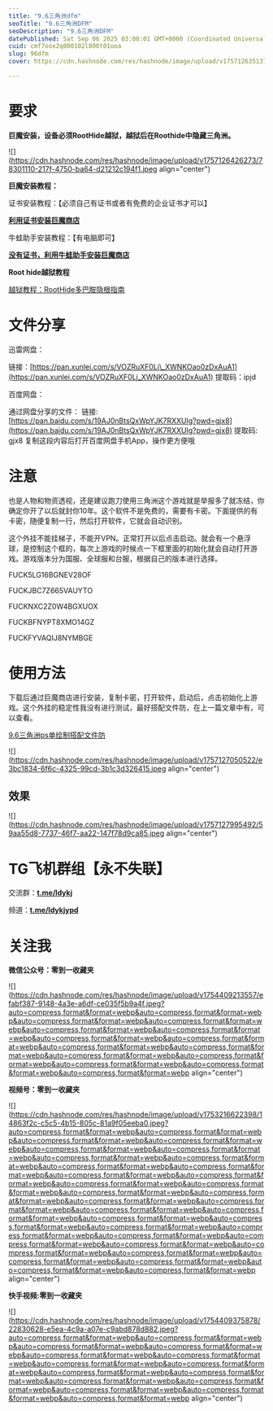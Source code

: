 ```yaml
---
title: "9.6三角洲dfm"
seoTitle: "9.6三角洲DFM"
seoDescription: "9.6三角洲DFM"
datePublished: Sat Sep 06 2025 03:08:01 GMT+0000 (Coordinated Universal Time)
cuid: cmf7oox2q000102l800t01ooa
slug: 96dfm
cover: https://cdn.hashnode.com/res/hashnode/image/upload/v1757126351374/3c9fc784-8028-44ff-bccb-bce96fd53812.png

---
```


# **要求**

**巨魔安装，设备必须RootHide越狱，越狱后在Roothide中隐藏三角洲。**

![](https://cdn.hashnode.com/res/hashnode/image/upload/v1757126426273/78301110-217f-4750-ba64-d21212c194f1.jpeg align="center")

**巨魔安装教程：**

证书安装教程：【必须自己有证书或者有免费的企业证书才可以】

[**利用证书安装巨魔商店**](https://lingdaoyi.hashnode.dev/5yip55so6kb5lmm5a6j6kof5beo6a2u5zwg5bqx)

牛蛙助手安装教程：【有电脑即可】

[**没有证书，利用牛蛙助手安装巨魔商店**](https://lingdaoyi.hashnode.dev/5rkh5pyj6kb5lmm77ym5yip55so54mb6juz5yqp5oml5a6j6kof5beo6a2u5zwg5bqx)

**Root hide越狱教程**

[越狱教程：RootHide多巴胺隐根指南](https://lingdaoyi.hashnode.dev/roothide)

# 文件分享

迅雷网盘：

链接：[https://pan.xunlei.com/s/VOZRuXF0Lj\_XWNKOao0zDxAuA1](https://pan.xunlei.com/s/VOZRuXF0Lj_XWNKOao0zDxAuA1) 提取码：ipjd

百度网盘：

通过网盘分享的文件： 链接: [https://pan.baidu.com/s/19AJ0nBtsQxWpYJK7RXXUlg?pwd=gjx8](https://pan.baidu.com/s/19AJ0nBtsQxWpYJK7RXXUlg?pwd=gjx8) 提取码: gjx8 复制这段内容后打开百度网盘手机App，操作更方便哦

# **注意**

也是人物和物资透视，还是建议跑刀使用三角洲这个游戏就是举报多了就冻结，你确定你开了以后就封你10年。这个软件不是免费的，需要有卡密。下面提供的有卡密，随便复制一行，然后打开软件，它就会自动识别。

这个外挂不能挂梯子，不能开VPN。正常打开以后点击启动。就会有一个悬浮球，是控制这个框的，每次上游戏的时候点一下框里面的初始化就会自动打开游戏。游戏版本分为国服、全球服和台服，根据自己的版本进行选择。

FUCK5LG16BGNEV28OF

FUCKJBC7Z665VAUYTO

FUCKNXC2Z0W4BGXUOX

FUCKBFNYPT8XMO14GZ

FUCKFYVAQIJ8NYMBGE

# 使用方法

下载后通过巨魔商店进行安装，复制卡密，打开软件，启动后，点击初始化上游戏。这个外挂的稳定性我没有进行测试，最好搭配文件防，在上一篇文章中有，可以查看。

[9.6三角洲ps单绘制搭配文件防](https://lingdaoyi.hashnode.dev/96ps)

![](https://cdn.hashnode.com/res/hashnode/image/upload/v1757127050522/e3bc1834-6f6c-4325-99cd-3b1c3d326415.jpeg align="center")

## 效果

![](https://cdn.hashnode.com/res/hashnode/image/upload/v1757127995492/59aa55d8-7737-46f7-aa22-147f78d9ca85.jpeg align="center")

# **TG飞机群组【永不失联】**

交流群：[**t.me/ldykj**](http://t.me/ldykj)

频道：[**t.me/ldykjypd**](http://t.me/ldykjypd)

# **关注我**

**微信公众号：零到一收藏夹**

![](https://cdn.hashnode.com/res/hashnode/image/upload/v1754409213557/efabf387-9148-4a3e-a6df-ce035f5b9a4f.jpeg?auto=compress,format&format=webp&auto=compress,format&format=webp&auto=compress,format&format=webp&auto=compress,format&format=webp&auto=compress,format&format=webp&auto=compress,format&format=webp&auto=compress,format&format=webp&auto=compress,format&format=webp&auto=compress,format&format=webp&auto=compress,format&format=webp&auto=compress,format&format=webp&auto=compress,format&format=webp&auto=compress,format&format=webp&auto=compress,format&format=webp&auto=compress,format&format=webp align="center")

**视频号：零到一收藏夹**

![](https://cdn.hashnode.com/res/hashnode/image/upload/v1753216622398/14863f2c-c5c5-4b15-805c-81a9f05eeba0.jpeg?auto=compress,format&format=webp&auto=compress,format&format=webp&auto=compress,format&format=webp&auto=compress,format&format=webp&auto=compress,format&format=webp&auto=compress,format&format=webp&auto=compress,format&format=webp&auto=compress,format&format=webp&auto=compress,format&format=webp&auto=compress,format&format=webp&auto=compress,format&format=webp&auto=compress,format&format=webp&auto=compress,format&format=webp&auto=compress,format&format=webp&auto=compress,format&format=webp&auto=compress,format&format=webp&auto=compress,format&format=webp&auto=compress,format&format=webp&auto=compress,format&format=webp&auto=compress,format&format=webp&auto=compress,format&format=webp&auto=compress,format&format=webp&auto=compress,format&format=webp&auto=compress,format&format=webp&auto=compress,format&format=webp&auto=compress,format&format=webp&auto=compress,format&format=webp&auto=compress,format&format=webp&auto=compress,format&format=webp&auto=compress,format&format=webp&auto=compress,format&format=webp&auto=compress,format&format=webp&auto=compress,format&format=webp align="center")

**快手视频:零到一收藏夹**

![](https://cdn.hashnode.com/res/hashnode/image/upload/v1754409375878/22830628-e5ea-4c9a-a07e-c9abd878d882.jpeg?auto=compress,format&format=webp&auto=compress,format&format=webp&auto=compress,format&format=webp&auto=compress,format&format=webp&auto=compress,format&format=webp&auto=compress,format&format=webp&auto=compress,format&format=webp&auto=compress,format&format=webp&auto=compress,format&format=webp&auto=compress,format&format=webp&auto=compress,format&format=webp&auto=compress,format&format=webp&auto=compress,format&format=webp&auto=compress,format&format=webp&auto=compress,format&format=webp align="center")